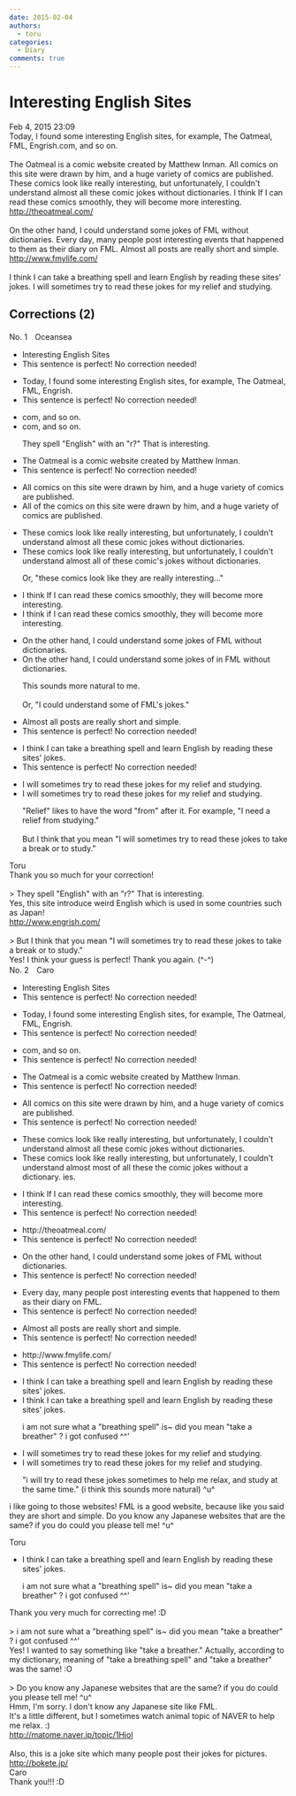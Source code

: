 ```yaml
---
date: 2015-02-04
authors:
  - toru
categories:
  - Diary
comments: true
---
```


# Interesting English Sites
<div class="date">Feb 4, 2015 23:09</div>
<div id="post"><div id="body_show_ori">
Today, I found some interesting English sites, for example, The Oatmeal, FML, Engrish.com, and so on.<br/><br/>The Oatmeal is a comic website created by Matthew Inman. All comics on this site were drawn by him, and a huge variety of comics are published. These comics look like really interesting, but unfortunately, I couldn't understand almost all these comic jokes without dictionaries. I think If I can read these comics smoothly, they will become more interesting.<br/><a href="http://theoatmeal.com/" target="_blank">http://theoatmeal.com/</a><br/><br/>On the other hand, I could understand some jokes of FML without dictionaries. Every day, many people post interesting events that happened to them as their diary on FML. Almost all posts are really short and simple. <br/><a href="http://www.fmylife.com/" target="_blank">http://www.fmylife.com/</a><br/><br/>I think I can take a breathing spell and learn English by reading these sites' jokes. I will sometimes try to read these jokes for my relief and studying.
</div></div>

<!-- more -->


## Corrections (2)
<div id="block"><div class="first_name"> No. 1　<span class="just_name">Oceansea</span></div><div id="block2">
<ul class="correction_field">
<li class="incorrect">Interesting English Sites</li>
<li class="corrected perfect">This sentence is perfect! No correction needed!</li>
</ul>
<ul class="correction_field">
<li class="incorrect">Today, I found some interesting English sites, for example, The Oatmeal, FML, Engrish.</li>
<li class="corrected perfect">This sentence is perfect! No correction needed!</li>
</ul>
<ul class="correction_field">
<li class="incorrect">com, and so on.</li>
<li class="corrected correct">
com, and so on.
<p class="correction_comment">They spell "English" with an "r?" That is interesting.</p>
</li>
</ul>
<ul class="correction_field">
<li class="incorrect">The Oatmeal is a comic website created by Matthew Inman.</li>
<li class="corrected perfect">This sentence is perfect! No correction needed!</li>
</ul>
<ul class="correction_field">
<li class="incorrect">All comics on this site were drawn by him, and a huge variety of comics are published.</li>
<li class="corrected correct">
All <span class="f_gray">of the</span> comics on this site were drawn by him, and a huge variety of comics are published.
</li>
</ul>
<ul class="correction_field">
<li class="incorrect">These comics look like really interesting, but unfortunately, I couldn't understand almost all these comic jokes without dictionaries.</li>
<li class="corrected correct">
These comics look <span class="f_gray"><span class="sline">like </span></span>really interesting, but unfortunately, I couldn't understand almost all <span class="f_blue">of </span>these comic<span class="f_blue">'s</span> jokes without dictionaries.
<p class="correction_comment">Or, "these comics look like they are really interesting..."</p>
</li>
</ul>
<ul class="correction_field">
<li class="incorrect">I think If I can read these comics smoothly, they will become more interesting.</li>
<li class="corrected correct">
I think <span class="f_red">i</span>f I can read these comics smoothly, they will become more interesting.
</li>
</ul>
<ul class="correction_field">
<li class="incorrect">On the other hand, I could understand some jokes of FML without dictionaries.</li>
<li class="corrected correct">
On the other hand, I could understand some jokes <span class="f_gray"><span class="sline">of </span></span><span class="f_blue">in </span>FML without dictionaries.
<p class="correction_comment">This sounds more natural to me.<br/><br/>Or, "I could understand some of FML's jokes."</p>
</li>
</ul>
<ul class="correction_field">
<li class="incorrect">Almost all posts are really short and simple.</li>
<li class="corrected perfect">This sentence is perfect! No correction needed!</li>
</ul>
<ul class="correction_field">
<li class="incorrect">I think I can take a breathing spell and learn English by reading these sites' jokes.</li>
<li class="corrected perfect">This sentence is perfect! No correction needed!</li>
</ul>
<ul class="correction_field">
<li class="incorrect">I will sometimes try to read these jokes for my relief and studying.</li>
<li class="corrected correct">
I will sometimes try to read these jokes for my relief and studying.
<p class="correction_comment">"Relief" likes to have the word "from" after it. For example, "I need a relief from studying."<br/><br/>But I think that you mean "I will sometimes try to read these jokes to take a break or to study."</p>
</li>
</ul>
</div><div class="name"><span class="just_name">Toru</span><br>
Thank you so much for your correction!<br/><br/>&gt; They spell "English" with an "r?" That is interesting.<br/>Yes, this site introduce weird English which is used in some countries such as Japan!<br/><a href="http://www.engrish.com/" target="_blank">http://www.engrish.com/</a><br/><br/>&gt; But I think that you mean "I will sometimes try to read these jokes to take a break or to study."<br/>Yes! I think your guess is perfect! Thank you again. (^-^)
</div>
</div>
<div id="block"><div class="first_name"> No. 2　<span class="just_name">Caro</span></div><div id="block2">
<ul class="correction_field">
<li class="incorrect">Interesting English Sites</li>
<li class="corrected perfect">This sentence is perfect! No correction needed!</li>
</ul>
<ul class="correction_field">
<li class="incorrect">Today, I found some interesting English sites, for example, The Oatmeal, FML, Engrish.</li>
<li class="corrected perfect">This sentence is perfect! No correction needed!</li>
</ul>
<ul class="correction_field">
<li class="incorrect">com, and so on.</li>
<li class="corrected perfect">This sentence is perfect! No correction needed!</li>
</ul>
<ul class="correction_field">
<li class="incorrect">The Oatmeal is a comic website created by Matthew Inman.</li>
<li class="corrected perfect">This sentence is perfect! No correction needed!</li>
</ul>
<ul class="correction_field">
<li class="incorrect">All comics on this site were drawn by him, and a huge variety of comics are published.</li>
<li class="corrected perfect">This sentence is perfect! No correction needed!</li>
</ul>
<ul class="correction_field">
<li class="incorrect">These comics look like really interesting, but unfortunately, I couldn't understand almost all these comic jokes without dictionaries.</li>
<li class="corrected correct">
These comics look <span class="sline">like</span> really interesting, but unfortunately, I couldn't understand <span class="sline">almost</span> <span class="f_blue">most of </span><span class="sline">all these</span> <span class="f_blue">the </span>comic jokes without <span class="f_blue">a dictionary.</span> <span class="sline">ies.</span>
</li>
</ul>
<ul class="correction_field">
<li class="incorrect">I think If I can read these comics smoothly, they will become more interesting.</li>
<li class="corrected perfect">This sentence is perfect! No correction needed!</li>
</ul>
<ul class="correction_field">
<li class="incorrect">http://theoatmeal.com/</li>
<li class="corrected perfect">This sentence is perfect! No correction needed!</li>
</ul>
<ul class="correction_field">
<li class="incorrect">On the other hand, I could understand some jokes of FML without dictionaries.</li>
<li class="corrected perfect">This sentence is perfect! No correction needed!</li>
</ul>
<ul class="correction_field">
<li class="incorrect">Every day, many people post interesting events that happened to them as their diary on FML.</li>
<li class="corrected perfect">This sentence is perfect! No correction needed!</li>
</ul>
<ul class="correction_field">
<li class="incorrect">Almost all posts are really short and simple.</li>
<li class="corrected perfect">This sentence is perfect! No correction needed!</li>
</ul>
<ul class="correction_field">
<li class="incorrect">http://www.fmylife.com/</li>
<li class="corrected perfect">This sentence is perfect! No correction needed!</li>
</ul>
<ul class="correction_field">
<li class="incorrect">I think I can take a breathing spell and learn English by reading these sites' jokes.</li>
<li class="corrected correct">
I think I can take a breathing spell and learn English by reading these sites' jokes.
<p class="correction_comment">i am not sure what a "breathing spell" is~ did you mean "take a breather" ? i got confused ^^'</p>
</li>
</ul>
<ul class="correction_field">
<li class="incorrect">I will sometimes try to read these jokes for my relief and studying.</li>
<li class="corrected correct">
I will sometimes try to read these jokes for my relief and studying.
<p class="correction_comment">"i will try to read these jokes sometimes to help me relax, and study at the same time." (i think this sounds more natural) ^u^</p>
</li>
</ul>
<p class="comment_small">
 i like going to those websites! FML is a good website, because like you said they are short and simple. Do you know any Japanese websites that are the same? if you do could you please tell me! ^u^
</p>

</div><div class="name"><span class="just_name">Toru</span><br><div class="quote_field"><ul class="correction_field">
<li class="corrected correct">
I think I can take a breathing spell and learn English by reading these sites' jokes.
<p class="correction_comment">
i am not sure what a "breathing spell" is~ did you mean "take a breather" ? i got confused ^^'
</p>
</li>
</ul></div>
Thank you very much for correcting me! :D<br/><br/>&gt; i am not sure what a "breathing spell" is~ did you mean "take a breather" ? i got confused ^^'<br/>Yes! I wanted to say something like "take a breather." Actually, according to my dictionary, meaning of "take a breathing spell" and "take a breather" was the same! :O<br/><br/>&gt; Do you know any Japanese websites that are the same? if you do could you please tell me! ^u^<br/>Hmm, I'm sorry. I don't know any Japanese site like FML. <br/>It's a little different, but I sometimes watch animal topic of NAVER to help me relax. :)<br/><a href="http://matome.naver.jp/topic/1Hiol" target="_blank">http://matome.naver.jp/topic/1Hiol</a><br/><br/>Also, this is a joke site which many people post their jokes for pictures.<br/><a href="http://bokete.jp/" target="_blank">http://bokete.jp/</a>
</div>
<div class="name"><span class="just_name">Caro</span><br>
Thank you!!! :D 
</div>
</div>
